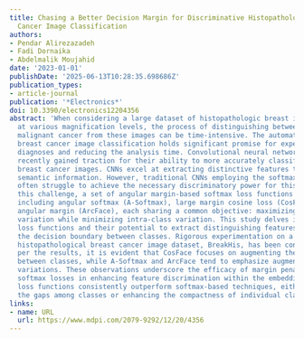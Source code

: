 ```yaml
---
title: Chasing a Better Decision Margin for Discriminative Histopathological Breast
  Cancer Image Classification
authors:
- Pendar Alirezazadeh
- Fadi Dornaika
- Abdelmalik Moujahid
date: '2023-01-01'
publishDate: '2025-06-13T10:28:35.698686Z'
publication_types:
- article-journal
publication: '*Electronics*'
doi: 10.3390/electronics12204356
abstract: 'When considering a large dataset of histopathologic breast images captured
  at various magnification levels, the process of distinguishing between benign and
  malignant cancer from these images can be time-intensive. The automation of histopathological
  breast cancer image classification holds significant promise for expediting pathology
  diagnoses and reducing the analysis time. Convolutional neural networks (CNNs) have
  recently gained traction for their ability to more accurately classify histopathological
  breast cancer images. CNNs excel at extracting distinctive features that emphasize
  semantic information. However, traditional CNNs employing the softmax loss function
  often struggle to achieve the necessary discriminatory power for this task. To address
  this challenge, a set of angular margin-based softmax loss functions have emerged,
  including angular softmax (A-Softmax), large margin cosine loss (CosFace), and additive
  angular margin (ArcFace), each sharing a common objective: maximizing inter-class
  variation while minimizing intra-class variation. This study delves into these three
  loss functions and their potential to extract distinguishing features while expanding
  the decision boundary between classes. Rigorous experimentation on a well-established
  histopathological breast cancer image dataset, BreakHis, has been conducted. As
  per the results, it is evident that CosFace focuses on augmenting the differences
  between classes, while A-Softmax and ArcFace tend to emphasize augmenting within-class
  variations. These observations underscore the efficacy of margin penalties on angular
  softmax losses in enhancing feature discrimination within the embedding space. These
  loss functions consistently outperform softmax-based techniques, either by widening
  the gaps among classes or enhancing the compactness of individual classes.'
links:
- name: URL
  url: https://www.mdpi.com/2079-9292/12/20/4356
---
```

